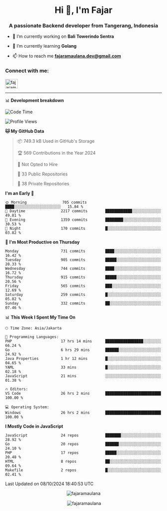 <h1 align="center">Hi 👋, I'm Fajar</h1>
<h3 align="center">A passionate Backend developer from Tangerang, Indonesia</h3>

<!-- <p align="left"> <img src="https://komarev.com/ghpvc/?username=fajaramaulana&label=Profile%20views&color=0e75b6&style=flat" alt="fajaramaulana" /> </p> -->

- 🔭 I’m currently working on **Bali Towerindo Sentra**

- 🌱 I’m currently learning **Golang**

- 📫 How to reach me **fajaramaulana.dev@gmail.com**

<h3 align="left">Connect with me:</h3>
<p align="left">
<a href="https://linkedin.com/in/fajar-agus-maulana-73533a180/" target="blank"><img align="center" src="https://raw.githubusercontent.com/rahuldkjain/github-profile-readme-generator/master/src/images/icons/Social/linked-in-alt.svg" alt="fajaramaulana" height="30" width="40" /></a>
</p>

-------

📊 **Development breakdown**
<!--START_SECTION:waka-->
![Code Time](http://img.shields.io/badge/Code%20Time-2%2C322%20hrs%2019%20mins-blue)

![Profile Views](http://img.shields.io/badge/Profile%20Views-0-blue)

**🐱 My GitHub Data** 

> 📦 749.3 kB Used in GitHub's Storage 
 > 
> 🏆 569 Contributions in the Year 2024
 > 
> 🚫 Not Opted to Hire
 > 
> 📜 33 Public Repositories 
 > 
> 🔑 38 Private Repositories 
 > 
**I'm an Early 🐤** 

```text
🌞 Morning                705 commits         ████░░░░░░░░░░░░░░░░░░░░░   15.84 % 
🌆 Daytime                2217 commits        ████████████░░░░░░░░░░░░░   49.81 % 
🌃 Evening                1359 commits        ████████░░░░░░░░░░░░░░░░░   30.53 % 
🌙 Night                  170 commits         █░░░░░░░░░░░░░░░░░░░░░░░░   03.82 % 
```
📅 **I'm Most Productive on Thursday** 

```text
Monday                   731 commits         ████░░░░░░░░░░░░░░░░░░░░░   16.42 % 
Tuesday                  905 commits         █████░░░░░░░░░░░░░░░░░░░░   20.33 % 
Wednesday                744 commits         ████░░░░░░░░░░░░░░░░░░░░░   16.72 % 
Thursday                 915 commits         █████░░░░░░░░░░░░░░░░░░░░   20.56 % 
Friday                   565 commits         ███░░░░░░░░░░░░░░░░░░░░░░   12.69 % 
Saturday                 259 commits         █░░░░░░░░░░░░░░░░░░░░░░░░   05.82 % 
Sunday                   332 commits         ██░░░░░░░░░░░░░░░░░░░░░░░   07.46 % 
```


📊 **This Week I Spent My Time On** 

```text
🕑︎ Time Zone: Asia/Jakarta

💬 Programming Languages: 
PHP                      17 hrs 14 mins      █████████████████░░░░░░░░   66.24 % 
Go                       6 hrs 29 mins       ██████░░░░░░░░░░░░░░░░░░░   24.92 % 
Java Properties          1 hr 12 mins        █░░░░░░░░░░░░░░░░░░░░░░░░   04.65 % 
YAML                     33 mins             █░░░░░░░░░░░░░░░░░░░░░░░░   02.18 % 
JavaScript               21 mins             ░░░░░░░░░░░░░░░░░░░░░░░░░   01.38 % 

🔥 Editors: 
VS Code                  26 hrs 2 mins       █████████████████████████   100.00 % 

💻 Operating System: 
Windows                  26 hrs 2 mins       █████████████████████████   100.00 % 
```

**I Mostly Code in JavaScript** 

```text
JavaScript               24 repos            ███████░░░░░░░░░░░░░░░░░░   28.92 % 
Go                       20 repos            ██████░░░░░░░░░░░░░░░░░░░   24.10 % 
PHP                      17 repos            █████░░░░░░░░░░░░░░░░░░░░   20.48 % 
HTML                     8 repos             ██░░░░░░░░░░░░░░░░░░░░░░░   09.64 % 
Makefile                 2 repos             █░░░░░░░░░░░░░░░░░░░░░░░░   02.41 % 
```




 Last Updated on 08/10/2024 18:40:53 UTC
<!--END_SECTION:waka-->
<p align="center"><img align="center" src="https://github-readme-stats.vercel.app/api/top-langs?username=fajaramaulana&show_icons=true&locale=en&layout=compact" alt="fajaramaulana" /></p>

<p align="center">&nbsp;<img align="center" src="https://github-readme-stats.vercel.app/api?username=fajaramaulana&show_icons=true&locale=en" alt="fajaramaulana" /></p>
